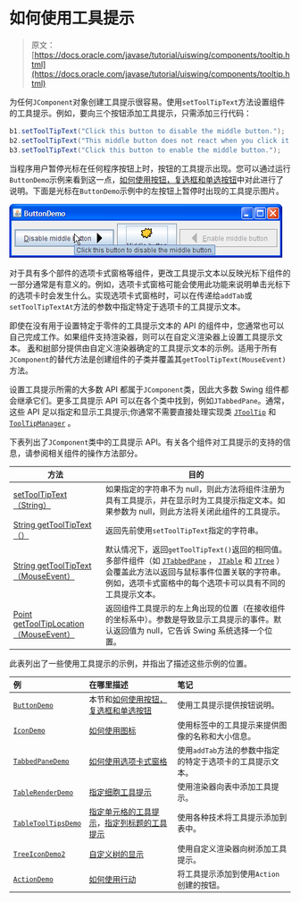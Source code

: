 # 如何使用工具提示

> 原文： [https://docs.oracle.com/javase/tutorial/uiswing/components/tooltip.html](https://docs.oracle.com/javase/tutorial/uiswing/components/tooltip.html)

为任何`JComponent`对象创建工具提示很容易。使用`setToolTipText`方法设置组件的工具提示。例如，要向三个按钮添加工具提示，只需添加三行代码：

```java
b1.setToolTipText("Click this button to disable the middle button.");
b2.setToolTipText("This middle button does not react when you click it.");
b3.setToolTipText("Click this button to enable the middle button.");

```

当程序用户暂停光标在任何程序按钮上时，按钮的工具提示出现。您可以通过运行`ButtonDemo`示例来看到这一点，[如何使用按钮，复选框和单选按钮](button.html)中对此进行了说明。下面是光标在`ButtonDemo`示例中的左按钮上暂停时出现的工具提示图片。

![ButtonDemo showing a tool tip.](img/4854949b22d62641a604a55954910d16.jpg)

对于具有多个部件的选项卡式窗格等组件，更改工具提示文本以反映光标下组件的一部分通常是有意义的。例如，选项卡式窗格可能会使用此功能来说明单击光标下的选项卡时会发生什么。实现选项卡式窗格时，可以在传递给`addTab`或`setToolTipTextAt`方法的参数中指定特定于选项卡的工具提示文本。

即使在没有用于设置特定于零件的工具提示文本的 API 的组件中，您通常也可以自己完成工作。如果组件支持渲染器，则可以在自定义渲染器上设置工具提示文本。 [表](table.html)和[树](tree.html)部分提供由自定义渲染器确定的工具提示文本的示例。适用于所有`JComponent`的替代方法是创建组件的子类并覆盖其`getToolTipText(MouseEvent)`方法。

设置工具提示所需的大多数 API 都属于`JComponent`类，因此大多数 Swing 组件都会继承它们。更多工具提示 API 可以在各个类中找到，例如`JTabbedPane`。通常，这些 API 足以指定和显示工具提示;你通常不需要直接处理实现类 [`JToolTip`](https://docs.oracle.com/javase/8/docs/api/javax/swing/JToolTip.html) 和 [`ToolTipManager`](https://docs.oracle.com/javase/8/docs/api/javax/swing/ToolTipManager.html) 。

下表列出了`JComponent`类中的工具提示 API。有关各个组件对工具提示的支持的信息，请参阅相关组件的操作方法部分。


| 方法 | 目的 |
| --- | --- |
| [setToolTipText（String）](https://docs.oracle.com/javase/8/docs/api/javax/swing/JComponent.html#setToolTipText-java.lang.String-) | 如果指定的字符串不为 null，则此方法将组件注册为具有工具提示，并在显示时为工具提示指定文本。如果参数为 null，则此方法将关闭此组件的工具提示。 |
| [String getToolTipText（）](https://docs.oracle.com/javase/8/docs/api/javax/swing/JComponent.html#getToolTipText--) | 返回先前使用`setToolTipText`指定的字符串。 |
| [String getToolTipText（MouseEvent）](https://docs.oracle.com/javase/8/docs/api/javax/swing/JComponent.html#getToolTipText-java.awt.event.MouseEvent-) | 默认情况下，返回`getToolTipText()`返回的相同值。多部件组件（如 [`JTabbedPane`](tabbedpane.html) ， [`JTable`](table.html) 和 [`JTree`](tree.html) ）会覆盖此方法以返回与鼠标事件位置关联的字符串。例如，选项卡式窗格中的每个选项卡可以具有不同的工具提示文本。 |
| [Point getToolTipLocation（MouseEvent）](https://docs.oracle.com/javase/8/docs/api/javax/swing/JComponent.html#getToolTipLocation-java.awt.event.MouseEvent-) | 返回组件工具提示的左上角出现的位置（在接收组件的坐标系中）。参数是导致显示工具提示的事件。默认返回值为 null，它告诉 Swing 系统选择一个位置。 |

此表列出了一些使用工具提示的示例，并指出了描述这些示例的位置。

| 例 | 在哪里描述 | 笔记 |
| :-- | :-- | :-- |
| [`ButtonDemo`](../examples/components/index.html#ButtonDemo) | 本节和[如何使用按钮，复选框和单选按钮](button.html) | 使用工具提示提供按钮说明。 |
| [`IconDemo`](../examples/components/index.html#IconDemo) | [如何使用图标](../components/icon.html) | 使用标签中的工具提示来提供图像的名称和大小信息。 |
| [`TabbedPaneDemo`](../examples/components/index.html#TabbedPaneDemo) | [如何使用选项卡式窗格](tabbedpane.html) | 使用`addTab`方法的参数中指定的特定于选项卡的工具提示文本。 |
| [`TableRenderDemo`](../examples/components/index.html#TableRenderDemo) | [指定细胞工具提示](table.html#celltooltip) | 使用渲染器向表中添加工具提示。 |
| [`TableToolTipsDemo`](../examples/components/index.html#TableToolTipsDemo) | [指定单元格的工具提示](table.html#celltooltip)，[指定列标题的工具提示](table.html#headertooltip) | 使用各种技术将工具提示添加到表中。 |
| [`TreeIconDemo2`](../examples/components/index.html#TreeIconDemo2) | [自定义树的显示](tree.html#display) | 使用自定义渲染器向树添加工具提示。 |
| [`ActionDemo`](../examples/misc/index.html#ActionDemo) | [如何使用行动](../misc/action.html) | 将工具提示添加到使用`Action`创建的按钮。 |